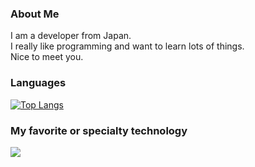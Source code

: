 ### About Me

I am a developer from Japan.  
I really like programming and want to learn lots of things.  
Nice to meet you.

### Languages

[![Top Langs](https://github-readme-stats.vercel.app/api/top-langs/?username=kawana77b&layout=compact&theme=react)](https://github.com/anuraghazra/github-readme-stats)

### My favorite or specialty technology

<img src="https://skillicons.dev/icons?i=cs,dotnet,js,typescript,nodejs,go,vscode,visualstudio" />
